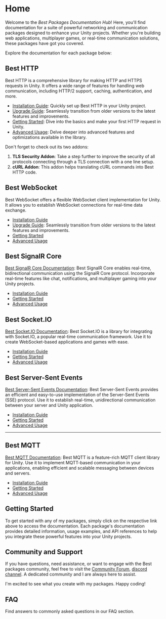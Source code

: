 # Home

Welcome to the _Best Packages Documentation Hub_! Here, you'll find documentation for a suite of powerful networking and communication packages designed to enhance your Unity projects. 
Whether you're building web applications, multiplayer games, or real-time communication solutions, these packages have got you covered.

Explore the documentation for each package below:

## **Best HTTP**

Best HTTP is a comprehensive library for making HTTP and HTTPS requests in Unity. 
It offers a wide range of features for handling web communication, including HTTP/2 support, caching, authentication, and more.

- [Installation Guide](HTTP/installation.md): Quickly set up Best HTTP in your Unity project.
- [Upgrade Guide](HTTP/upgrade-guide.md): Seamlessly transition from older versions to the latest features and improvements.
- [Getting Started](HTTP/getting-started/index.md): Dive into the basics and make your first HTTP request in Unity.
- [Advanced Usage](HTTP/intermediate-topics/index.md): Delve deeper into advanced features and optimizations available in the library.

Don't forget to check out its two addons:

1. **TLS Security Addon**: Take a step further to improve the security of all protocols connecting through a TLS connection with a one line setup.
2. **cURL Addon**: This addon helps translating cURL commands into Best HTTP code.

## **Best WebSocket**

Best WebSocket offers a flexible WebSocket client implementation for Unity. 
It allows you to establish WebSocket connections for real-time data exchange.

- [Installation Guide](WebSockets/installation.md)
- [Upgrade Guide](WebSockets/upgrade-guide.md): Seamlessly transition from older versions to the latest features and improvements.
- [Getting Started](WebSockets/getting-started/index.md)
- [Advanced Usage](WebSockets/intermediate-topics/index.md)
	
## **Best SignalR Core**

[Best SignalR Core Documentation](link-to-best-signalr-docs): Best SignalR Core enables real-time, bidirectional communication using the SignalR Core protocol. 
Incorporate real-time features like chat, notifications, and multiplayer gaming into your Unity projects.

- [Installation Guide](installation-guide.md)
- [Getting Started](getting-started.md)
- [Advanced Usage](advanced-usage.md)

## **Best Socket.IO**

[Best Socket.IO Documentation](link-to-best-socketio-docs): Best Socket.IO is a library for integrating with Socket.IO, a popular real-time communication framework. 
Use it to create WebSocket-based applications and games with ease.

- [Installation Guide](installation-guide.md)
- [Getting Started](getting-started.md)
- [Advanced Usage](advanced-usage.md)

## **Best Server-Sent Events**

[Best Server-Sent Events Documentation](link-to-best-sse-docs): Best Server-Sent Events provides an efficient and easy-to-use implementation of the Server-Sent Events (SSE) protocol. 
Use it to establish real-time, unidirectional communication between your server and Unity application.

- [Installation Guide](installation-guide.md)
- [Getting Started](getting-started.md)
- [Advanced Usage](advanced-usage.md)

---

## **Best MQTT**

[Best MQTT Documentation](link-to-best-mqtt-docs): Best MQTT is a feature-rich MQTT client library for Unity. Use it to implement MQTT-based communication in your applications, enabling efficient and scalable messaging between devices and servers.

- [Installation Guide](installation-guide.md)
- [Getting Started](getting-started.md)
- [Advanced Usage](advanced-usage.md)

## Getting Started

To get started with any of my packages, simply click on the respective link above to access the documentation. 
Each package's documentation provides detailed information, usage examples, and API references to help you integrate these powerful features into your Unity projects.

## Community and Support

If you have questions, need assistance, or want to engage with the Best packages community, feel free to visit the [Community Forum](link-to-community-forum), [discord channel](link-to-discord). A dedicated community and I are always here to assist.

I'm excited to see what you create with my packages. Happy coding!

## FAQ

Find answers to commonly asked questions in our FAQ section.
